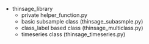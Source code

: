 * thinsage_library
  * private helper_function.py
  * basic subsample class (thinsage_subasmple.py)
  * class_label based class (thinsage_multiclass.py)
  * timeseries class (thinsage_timeseries.py)
